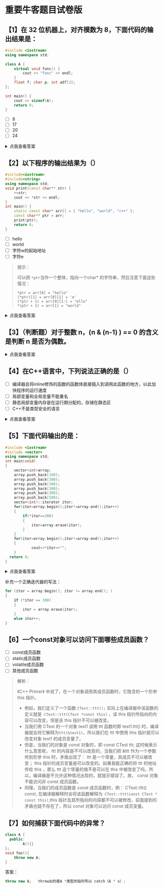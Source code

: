 # 重要牛客题目试卷版



## 【1】在 32 位机器上，对齐模数为 8，下面代码的输出结果是：

```c++
#include <iostream>
using namespace std;
 
class A {
    virtual void func() { 
        cout << "func" << endl; 
    }
    float f; char p; int adf[3];
};
 
int main() {
    cout << sizeof(A);
    return 0;
}
```

- [ ] 8
- [ ] 17
- [ ] 20
- [ ] 24

<details>   <summary>点我查看答案</summary>   （注意，题目是32位机器。）类 A 包含一个虚函数，需要包含一个虚表指针（4字节），因此开始就 4 字节对齐。然后是一个 4 字节的浮点，1 字节的 char ，然后是 3 个 int 类型，由于 int 需要对齐到 4 字节，因此 char 后面补上 3 字节的空白。因此整个类的大小为 4 + 4 + 1 + 3 + 4 * 3 = 24 字节。 </details>



## 【2】以下程序的输出结果为（）

```c++
#include<iostream>
#include<string>
using namespace std;
void print(const char** str) {
    ++str;
    cout << *str << endl;
}
int main() {
    static const char* arr[] = { "hello", "world", "c++" };
    const char** ptr = arr;
    print(ptr);
    return 0;
}
```

- [ ] hello
- [ ] world
- [ ] 字符w的起始地址
- [ ] 字符e

> 提示：
>
> 可以把 `*ptr`当作一个整体，指向一个char* 的字符串，然后注意下面这些情况：
>
> ```
> *ptr = arr[0] = "hello"
> (*ptr)[1] = arr[0][1] = 'e'
> (*ptr + 1) = arr[0][1:] = "ello"
> *(ptr + 1) = arr[1] = "world"
> ```

<details>   <summary>点我查看答案</summary>   选择B </details>



## 【3】（判断题）对于整数 n，(n & (n-1) ) == 0 的含义是判断 n 是否为偶数。

<details>   <summary>点我查看答案</summary>   错误，不过这个可以用来判断一个数是否为2的非负整数次幂 </details>



## 【4】在C++语言中，下列说法正确的是（）

- [ ] 编译器会将inline修饰的函数的函数体直接插入到调用此函数的地方，以此加快程序的运行速度
- [ ] 局部变量和全局变量不能重名
- [ ] 静态局部变量内存是在运行期分配的，存储在静态区
- [ ] C++不是类型安全的语言

<details>   <summary>点我查看答案</summary>   B.是可以重名的，错误 C.静态局部变量内存是在编译期就分配了，不是在运行期 D.C++都这样了怎么可能是类型安全的（哈人），比如bool和int可以转换，指针满天飞 </details>



## 【5】下面代码输出的是：

```c++
#include <iostream>       
#include <vector>
using namespace std;
int main(void)
{
    vector<int>array;
    array.push_back(100);
    array.push_back(300);
    array.push_back(300);
    array.push_back(300);
    array.push_back(300);
    array.push_back(500);
    vector<int>::iterator itor;
    for(itor=array.begin();itor!=array.end();itor++)
    {
        if(*itor==300)
        {
            itor=array.erase(itor);
        }
    }
    for(itor=array.begin();itor!=array.end();itor++)
    {
            cout<<*itor<<"";
    }
  return 0;
}
```

<details>   <summary>点我查看答案</summary>  100 300 300 500 </details>

补充一个正确迭代器的写法：

```c++
for (itor = array.begin(); itor != array.end(); )
{
    if (*itor == 300)
    {
        itor = array.erase(itor);
    }
    else itor++;
}
```



## 【6】一个const对象可以访问下面哪些成员函数？

- [ ] const成员函数
- [ ] static成员函数
- [ ] volatile成员函数
- [ ] 其他成员函数

> 解析：
>
> 《C++ Primer》 中说了，在一个对象调用其成员函数时，它隐含的一个形参 this 指针。  
>
> - 例如，我们定义了一个函数 `CTest::ttt();` 实际上在编译器中该函数的定义就是` CTest::ttt(CTest *const this)` ，该 this 指针所指向的内容可以改变，但是该 this 指针不可以被改变。
> - 当我们用 CTest 的一个对象 test1 调用 ttt 函数时即 test1.ttt() 时，编译器就会将它解释为` ttt(&test1) `，所以我们在 ttt 中使用 this 指针就可以改变对象 test1 的成员变量了。 
> - 但是，当我们的对象是 const 对象时，即 const CTest ttt; 这时候表示什么意思呢， ttt 的内容是不可以改变的，当我们把 &ttt 作为一个参数传到形参 this 时，矛盾出现了： ttt 是一个常量，其成员不可以被改变； this 指针的成员变量是可以改变的。如果我能正确的将 ttt 的地址传给 this ，那么 ttt 这个常量的值不是可以在 this 中被改变了吗，所以，编译器是不允许这种情况出现的，就提示错误了。故， const 对象不能访问非 const 成员函数。   
> - 同理，当我们的成员函数是 const 成员函数时，例： CTest::ttt() const, 在编译器解释时会将该函数解释为` CTest::ttt(const CTest * const this)`,this 指针及其所指向的内容都不可以被修改，前面提到的矛盾也就不存在了，所以 const 对象可以访问 const 成员变量。



## 【7】如何捕获下面代码中的异常？

```c++
class A {
  public:
        A(){}
};
void foo(){
    throw new A;
}
```

答案：

```c++
throw new A;   throw出的是A *类型的指针所以 catch（A * x）;
```

